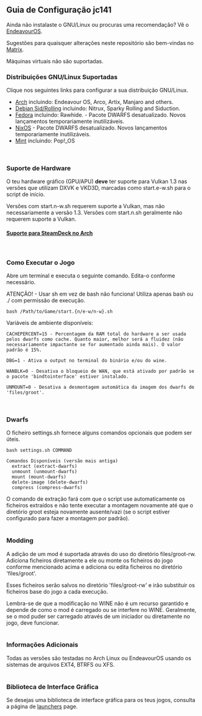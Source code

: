 ## Guia de Configuração jc141

Ainda não instalaste o GNU/Linux ou procuras uma recomendação? Vê o [EndeavourOS](https://discovery.endeavouros.com/installation/create-install-media-usb-key/2021/03/).

Sugestões para quaisquer alterações neste repositório são bem-vindas no [Matrix](https://matrix.to/#/%21aRyMmzPUzcUKRXpVtP%3Amatrix.org?via=catgirl.cloud&via=grin.hu&via=matrix.org).

Máquinas virtuais não são suportadas.
<br>

### Distribuições GNU/Linux Suportadas

Clique nos seguintes links para configurar a sua distribuição GNU/Linux.

*   [Arch](arch.md) incluindo: Endeavour OS, Arco, Artix, Manjaro and others.
*   [Debian Sid/Rolling](debian.md) incluindo: Nitrux, Sparky Rolling and Siduction.
*   [Fedora](fedora.md) incluindo: Rawhide. - Pacote DWARFS desatualizado. Novos lançamentos temporariamente inutilizáveis.
*   [NixOS](nixos.md) - Pacote DWARFS desatualizado. Novos lançamentos temporariamente inutilizáveis.
*   [Mint](mint.md) incluindo: Pop!_OS
<br>

### Suporte de Hardware

O teu hardware gráfico (GPU/APU) **deve** ter suporte para Vulkan 1.3 nas versões que utilizam DXVK e VKD3D, marcadas como start.e-w.sh para o script de início.

Versões com start.n-w.sh requerem suporte a Vulkan, mas não necessariamente a versão 1.3. Versões com start.n.sh geralmente não requerem suporte a Vulkan.

#### [Suporte para SteamDeck no Arch](steamdeck/arch.md)
<br>

### Como Executar o Jogo

Abre um terminal e executa o seguinte comando. Edita-o conforme necessário.

ATENÇÃO! - Usar sh em vez de bash não funciona! Utiliza apenas bash ou ./ com permissão de execução.

```
bash /Path/to/Game/start.{n/e-w/n-w}.sh
```

Variáveis de ambiente disponíveis:
```
CACHEPERCENT=15 - Percentagem da RAM total do hardware a ser usada pelos dwarfs como cache. Quanto maior, melhor será a fluidez (não necessariamente impactante se for aumentado ainda mais). O valor padrão é 15%.

DBG=1 - Ativa o output no terminal do binário e/ou do wine.

WANBLK=0 - Desativa o bloqueio de WAN, que está ativado por padrão se o pacote 'bindtointerface' estiver instalado.

UNMOUNT=0 - Desativa a desmontagem automática da imagem dos dwarfs de 'files/groot'.
```
<br>

### Dwarfs
O ficheiro settings.sh fornece alguns comandos opcionais que podem ser úteis.

```
bash settings.sh COMMAND

Comandos Disponíveis (versão mais antiga)
  extract (extract-dwarfs)
  unmount (unmount-dwarfs)
  mount (mount-dwarfs)
  delete-image (delete-dwarfs)
  compress (compress-dwarfs)
```
O comando de extração fará com que o script use automaticamente os ficheiros extraídos e não tente executar a montagem novamente até que o diretório groot esteja novamente ausente/vazi (se o script estiver configurado para fazer a montagem por padrão).
<br><br>

### Modding
A adição de um mod é suportada através do uso do diretório files/groot-rw. Adiciona ficheiros diretamente a ele ou monte os ficheiros do jogo conforme mencionado acima e adiciona ou edita ficheiros no diretório 'files/groot'.

Esses ficheiros serão salvos no diretório 'files/groot-rw' e irão substituir os ficheiros base do jogo a cada execução.

Lembra-se de que a modificação no WINE não é um recurso garantido e depende de como o mod é carregado ou se interfere no WINE. Geralmente, se o mod puder ser carregado através de um iniciador ou diretamente no jogo, deve funcionar.
<br><br>

### Informações Adicionais
Todas as versões são testadas no Arch Linux ou EndeavourOS usando os sistemas de arquivos EXT4, BTRFS ou XFS.
<br><br>

### Biblioteca de Interface Gráfica
Se desejas uma biblioteca de interface gráfica para os teus jogos, consulta a página de [launchers](launchers.md) page.
